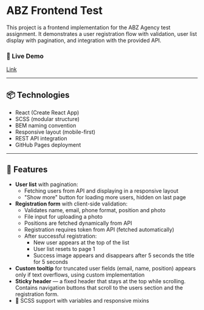# ABZ Frontend Test

This project is a frontend implementation for the ABZ Agency test assignment. It demonstrates a user registration flow with validation, user list display with pagination, and integration with the provided API.

### 🔗 Live Demo

[Link](https://kovalmaria.github.io/test-project-abz)

---

## 📦 Technologies

- React (Create React App)
- SCSS (modular structure)
- BEM naming convention
- Responsive layout (mobile-first)
- REST API integration
- GitHub Pages deployment

---

## 🚀 Features

- **User list** with pagination: 
  - Fetching users from API and displaying in a responsive layout
  - "Show more" button for loading more users, hidden on last page
- **Registration form** with client-side validation:
  - Validates name, email, phone format, position and photo
  - File input for uploading a photo
  - Positions are fetched dynamically from API
  - Registration requires token from API (fetched automatically)
  - After successful registration:
    - New user appears at the top of the list
    - User list resets to page 1
    - Success image appears and disappears after 5 seconds the title for 5 seconds
- **Custom tooltip** for truncated user fields (email, name,  position) appears only if text overflows, using custom implementation
- **Sticky header** — a fixed header that stays at the top while scrolling. Contains navigation buttons that scroll to the users section and the registration form.
- 💅 SCSS support with variables and responsive mixins
